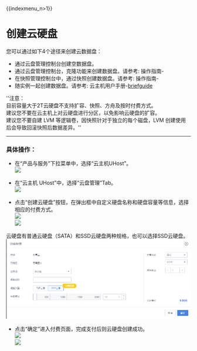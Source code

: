 {{indexmenu_n>1}}

# 创建云硬盘

您可以通过如下4个途径来创建云数据盘：

  - 通过云盘管理控制台创建空数据盘。
  - 通过云盘管理控制台，克隆功能来创建数据盘。请参考:
    操作指南-[](/storage_cdn/udisk/userguide/clone)
  - 在快照管理控制台中，通过快照创建数据盘。请参考:
    操作指南-[](/storage_cdn/udisk/userguide/snapshot/fromsnapshottodisk)
  - 随实例一起创建数据盘。请参考:
    云主机用户手册-[briefguide](/compute/uhost/newuser/briefguide)

''注意：  
目前容量大于2T云硬盘不支持扩容、快照、方舟及按时付费方式。  
建议您不要在云主机上对云硬盘进行分区，以免影响云硬盘的扩容。  
建议您不要自建 LVM 等逻辑卷，因快照针对于独立的每个磁盘，LVM 创建使用后会导致回滚快照后数据差异。''

-----

### 具体操作：

  - 在“产品与服务”下拉菜单中，选择“云主机UHost”。  
    ![](/storage_cdn/udisk/userguide/image1.png)



  - 在“云主机 UHost”中，选择“云盘管理”Tab。  
    ![](/storage_cdn/udisk/userguide/image1.2.png)



  - 点击“创建云硬盘”按钮，在弹出框中自定义硬盘名称和硬盘容量等信息，选择相应的付费方式。  
    ![](/storage_cdn/udisk/userguide/image2.jpg)  
    ![](/storage_cdn/udisk/userguide/image3.jpg)

云硬盘有普通云硬盘（SATA）和SSD云硬盘两种规格，也可以选择SSD云硬盘。
![](/images/userguide/udisk_ssd_create01.png)

  - 点击“确定”进入付费页面，完成支付后则云硬盘创建成功。  
    ![](/storage_cdn/udisk/userguide/image4.jpg)  
    ![](/storage_cdn/udisk/userguide/image5.jpg)
